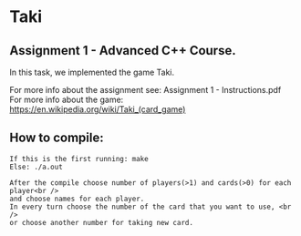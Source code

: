 # Taki

## Assignment 1 - Advanced C++  Course.

In this task, we implemented the game Taki.

For more info about the assignment see: Assignment 1 - Instructions.pdf<br />
For more info about the game: https://en.wikipedia.org/wiki/Taki_(card_game)


## How to compile:
```
If this is the first running: make
Else: ./a.out

After the compile choose number of players(>1) and cards(>0) for each player<br />
and choose names for each player.
In every turn choose the number of the card that you want to use, <br />
or choose another number for taking new card.
